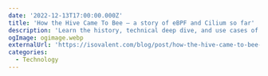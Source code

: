 ```yaml
---
date: '2022-12-13T17:00:00.000Z'
title: 'How the Hive Came To Bee – a story of eBPF and Cilium so far'
description: 'Learn the history, technical deep dive, and use cases of eBPF with accompanying videos'
ogImage: ogimage.webp
externalUrl: 'https://isovalent.com/blog/post/how-the-hive-came-to-bee-a-story-of-ebpf-and-cilium-so-far/'
categories:
  - Technology
---
```

